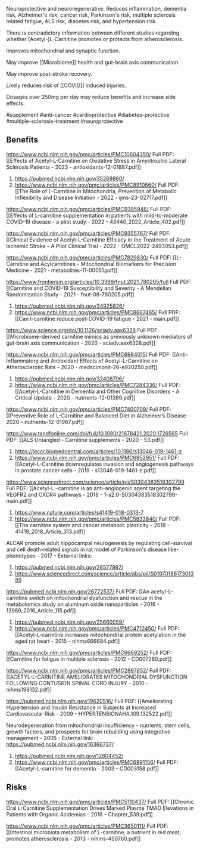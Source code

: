 Neuroprotective and neuroregenerative. Reduces inflammation, dementia risk, Alzheimer's risk, cancer risk, Parkinson's risk, multiple sclerosis related fatigue, ALS risk, diabetes risk, and hypertension risk.

There is contradictory information between different studies regarding whether (Acetyl-)L-Carnitine promotes or protects from atherosclerosis. 

Improves mitochondrial and synaptic function.

May improve [[Microbiome]] health and gut-brain axis communication.

May improve post-stroke recovery.

Likely reduces risk of [[COVID]] induced injuries.

Dosages over 250mg per day may reduce benefits and increase side effects.

#supplement #anti-cancer #cardioprotective #diabetes-protective #multiple-sclerosis-treatment  #neuroprotective

## Benefits

https://www.ncbi.nlm.nih.gov/pmc/articles/PMC10604350/
Full PDF: [[Effects of Acetyl-L-Carnitine on Oxidative Stress in Amyotrophic Lateral Sclerosis Patients - 2023 - antioxidants-12-01887.pdf]]

1. https://pubmed.ncbi.nlm.nih.gov/35269860/
2. https://www.ncbi.nlm.nih.gov/pmc/articles/PMC8910660/
Full PDF: [[The Role of L-Carnitine in Mitochondria, Prevention of Metabolic Inflexibility and Disease Initiation - 2022 - ijms-23-02717.pdf]]

https://www.ncbi.nlm.nih.gov/pmc/articles/PMC9395946/
Full PDF: [[Effects of L-carnitine supplementation in patients with mild-to-moderate COVID-19 disease - a pilot study - 2022 - 43440_2022_Article_402.pdf]]

https://www.ncbi.nlm.nih.gov/pmc/articles/PMC9355767/
Full PDF: [[Clinical Evidence of Acetyl-L-Carnitine Efficacy in the Treatment of Acute Ischemic Stroke - A Pilot Clinical Trial - 2022 - OMCL2022-2493053.pdf]]

https://www.ncbi.nlm.nih.gov/pmc/articles/PMC7829830/
Full PDF: [[L-Carnitine and Acylcarnitines - Mitochondrial Biomarkers for Precision Medicine - 2021 - metabolites-11-00051.pdf]]

https://www.frontiersin.org/articles/10.3389/fnut.2021.780205/full
Full PDF: [[Carnitine and COVID-19 Susceptibility and Severity - A Mendelian Randomization Study - 2021 - fnut-08-780205.pdf]]

1. https://pubmed.ncbi.nlm.nih.gov/34925826/
2. https://www.ncbi.nlm.nih.gov/pmc/articles/PMC8667465/
Full PDF: [[Can l-carnitine reduce post-COVID-19 fatigue - 2021 - main.pdf]]

https://www.science.org/doi/10.1126/sciadv.aax6328
Full PDF: [[Microbiome-derived carnitine mimics as previously unknown mediators of gut-brain axis communication - 2020 - sciadv.aax6328.pdf]]

https://www.ncbi.nlm.nih.gov/pmc/articles/PMC6984015/
Full PDF: [[Anti-Inflammatory and Antioxidant Effects of Acetyl-L-Carnitine on Atherosclerotic Rats - 2020 - medscimonit-26-e920250.pdf]]

1. https://pubmed.ncbi.nlm.nih.gov/32408706/
2. https://www.ncbi.nlm.nih.gov/pmc/articles/PMC7284336/
Full PDF: [[Acetyl-L-Carnitine in Dementia and Other Cognitive Disorders - A Critical Update - 2020 - nutrients-12-01389.pdf]]

https://www.ncbi.nlm.nih.gov/pmc/articles/PMC7400709/
Full PDF: [[Preventive Role of L-Carnitine and Balanced Diet in Alzheimer’s Disease - 2020 - nutrients-12-01987.pdf]]

https://www.tandfonline.com/doi/full/10.1080/21678421.2020.1726565
Full PDF: [[ALS Untangled - Carnitine supplements - 2020 - 53.pdf]]

1. https://jeccr.biomedcentral.com/articles/10.1186/s13046-019-1461-z
2. https://www.ncbi.nlm.nih.gov/pmc/articles/PMC6852951/
Full PDF: [[Acetyl-L-Carnitine downregulates invasion and angiogenesis pathways in prostate cancer cells - 2019 - s13046-019-1461-z.pdf]]

https://www.sciencedirect.com/science/article/pii/S0304383518302799
Full PDF: [[Acetyl-L -carnitine is an anti-angiogenic agent targeting the VEGFR2 and CXCR4 pathways - 2018 - 1-s2.0-S0304383518302799-main.pdf]]

1. https://www.nature.com/articles/s41419-018-0313-7
2. https://www.ncbi.nlm.nih.gov/pmc/articles/PMC5833840/
Full PDF: [[The carnitine system and cancer metabolic plasticity - 2018 - 41419_2018_Article_313.pdf]]

ALCAR promote adult hippocampal neurogenesis by regulating cell-survival and cell death-related signals in rat model of Parkinson's disease like-phenotypes - 2017 - External links:
1. https://pubmed.ncbi.nlm.nih.gov/28577987/
2. https://www.sciencedirect.com/science/article/abs/pii/S0197018617301389

https://pubmed.ncbi.nlm.nih.gov/26772537/
Full PDF: [[An acetyl-L-carnitine switch on mitochondrial dysfunction and rescue in the metabolomics study on aluminum oxide nanoparticles - 2016 - 12989_2016_Article_115.pdf]]

1. https://pubmed.ncbi.nlm.nih.gov/25660059/
2. https://www.ncbi.nlm.nih.gov/pmc/articles/PMC4712450/
Full PDF: [[Acetyl-L-carnitine increases mitochondrial protein acetylation in the aged rat heart - 2015 - nihms666684.pdf]]

https://www.ncbi.nlm.nih.gov/pmc/articles/PMC6669252/
Full PDF: [[Carnitine for fatigue in multiple sclerosis - 2012 - CD007280.pdf]]

https://www.ncbi.nlm.nih.gov/pmc/articles/PMC2897952/
Full PDF: [[ACETYL-L-CARNITINE AMELIORATES MITOCHONDRIAL DYSFUNCTION FOLLOWING CONTUSION SPINAL CORD INJURY - 2010 - nihms198132.pdf]]

https://pubmed.ncbi.nlm.nih.gov/19620516/
Full PDF: [[Ameliorating Hypertension and Insulin Resistance in Subjects at Increased Cardiovascular Risk - 2009 - HYPERTENSIONAHA.109.132522.pdf]]

Neurodegeneration from mitochondrial insufficiency - nutrients, stem cells, growth factors, and prospects for brain rebuilding using integrative management - 2005 - External link:
https://pubmed.ncbi.nlm.nih.gov/16366737/

1. https://pubmed.ncbi.nlm.nih.gov/12804452/
2. https://www.ncbi.nlm.nih.gov/pmc/articles/PMC6991156/
Full PDF: [[Acetyl-L-carnitine for dementia - 2003 - CD003158.pdf]]

## Risks

https://www.ncbi.nlm.nih.gov/pmc/articles/PMC5110437/
Full PDF: [[Chronic Oral L-Carnitine Supplementation Drives Marked Plasma TMAO Elevations in Patients with Organic Acidemias - 2016 - Chapter_539.pdf]]

https://www.ncbi.nlm.nih.gov/pmc/articles/PMC3650111/
Full PDF: [[Intestinal microbiota metabolism of L-carnitine, a nutrient in red meat, promotes atherosclerosis - 2013 - nihms-450760.pdf]]